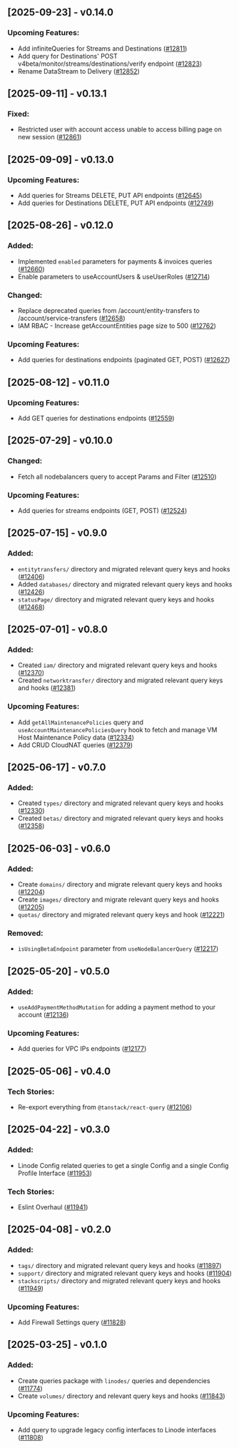## [2025-09-23] - v0.14.0

### Upcoming Features:

- Add infiniteQueries for Streams and Destinations ([#12811](https://github.com/linode/manager/pull/12811))
- Add query for Destinations' POST v4beta/monitor/streams/destinations/verify endpoint ([#12823](https://github.com/linode/manager/pull/12823))
- Rename DataStream to Delivery ([#12852](https://github.com/linode/manager/pull/12852))

## [2025-09-11] - v0.13.1

### Fixed:

- Restricted user with account access unable to access billing page on new session ([#12861](https://github.com/linode/manager/pull/12861))

## [2025-09-09] - v0.13.0

### Upcoming Features:

- Add queries for Streams DELETE, PUT API endpoints ([#12645](https://github.com/linode/manager/pull/12645))
- Add queries for Destinations DELETE, PUT API endpoints ([#12749](https://github.com/linode/manager/pull/12749))

## [2025-08-26] - v0.12.0

### Added:

- Implemented `enabled` parameters for payments & invoices queries ([#12660](https://github.com/linode/manager/pull/12660))
- Enable parameters to useAccountUsers & useUserRoles ([#12714](https://github.com/linode/manager/pull/12714))

### Changed:

- Replace deprecated queries from /account/entity-transfers to /account/service-transfers ([#12658](https://github.com/linode/manager/pull/12658))
- IAM RBAC - Increase getAccountEntities page size to 500 ([#12762](https://github.com/linode/manager/pull/12762))

### Upcoming Features:

- Add queries for destinations endpoints (paginated GET, POST) ([#12627](https://github.com/linode/manager/pull/12627))

## [2025-08-12] - v0.11.0

### Upcoming Features:

- Add GET queries for destinations endpoints ([#12559](https://github.com/linode/manager/pull/12559))

## [2025-07-29] - v0.10.0

### Changed:

- Fetch all nodebalancers query to accept Params and Filter ([#12510](https://github.com/linode/manager/pull/12510))

### Upcoming Features:

- Add queries for streams endpoints (GET, POST) ([#12524](https://github.com/linode/manager/pull/12524))

## [2025-07-15] - v0.9.0

### Added:

- `entitytransfers/` directory and migrated relevant query keys and hooks ([#12406](https://github.com/linode/manager/pull/12406))
- Added `databases/` directory and migrated relevant query keys and hooks ([#12426](https://github.com/linode/manager/pull/12426))
- `statusPage/` directory and migrated relevant query keys and hooks ([#12468](https://github.com/linode/manager/pull/12468))

## [2025-07-01] - v0.8.0

### Added:

- Created `iam/` directory and migrated relevant query keys and hooks ([#12370](https://github.com/linode/manager/pull/12370))
- Created `networktransfer/` directory and migrated relevant query keys and hooks ([#12381](https://github.com/linode/manager/pull/12381))

### Upcoming Features:

- Add `getAllMaintenancePolicies` query and `useAccountMaintenancePoliciesQuery` hook to fetch and manage VM Host Maintenance Policy data ([#12334](https://github.com/linode/manager/pull/12334))
- Add CRUD CloudNAT queries ([#12379](https://github.com/linode/manager/pull/12379))

## [2025-06-17] - v0.7.0

### Added:

- Created `types/` directory and migrated relevant query keys and hooks ([#12330](https://github.com/linode/manager/pull/12330))
- Created `betas/` directory and migrated relevant query keys and hooks ([#12358](https://github.com/linode/manager/pull/12358))

## [2025-06-03] - v0.6.0

### Added:

- Create `domains/` directory and migrate relevant query keys and hooks ([#12204](https://github.com/linode/manager/pull/12204))
- Create `images/` directory and migrate relevant query keys and hooks ([#12205](https://github.com/linode/manager/pull/12205))
- `quotas/` directory and migrated relevant query keys and hook ([#12221](https://github.com/linode/manager/pull/12221))

### Removed:

- `isUsingBetaEndpoint` parameter from `useNodeBalancerQuery` ([#12217](https://github.com/linode/manager/pull/12217))

## [2025-05-20] - v0.5.0

### Added:

- `useAddPaymentMethodMutation` for adding a payment method to your account ([#12136](https://github.com/linode/manager/pull/12136))

### Upcoming Features:

- Add queries for VPC IPs endpoints ([#12177](https://github.com/linode/manager/pull/12177))

## [2025-05-06] - v0.4.0

### Tech Stories:

- Re-export everything from `@tanstack/react-query` ([#12106](https://github.com/linode/manager/pull/12106))

## [2025-04-22] - v0.3.0

### Added:

- Linode Config related queries to get a single Config and a single Config Profile Interface ([#11953](https://github.com/linode/manager/pull/11953))

### Tech Stories:

- Eslint Overhaul ([#11941](https://github.com/linode/manager/pull/11941))

## [2025-04-08] - v0.2.0

### Added:

- `tags/` directory and migrated relevant query keys and hooks ([#11897](https://github.com/linode/manager/pull/11897))
- `support/` directory and migrated relevant query keys and hooks ([#11904](https://github.com/linode/manager/pull/11904))
- `stackscripts/` directory and migrated relevant query keys and hooks ([#11949](https://github.com/linode/manager/pull/11949))

### Upcoming Features:

- Add Firewall Settings query ([#11828](https://github.com/linode/manager/pull/11828))

## [2025-03-25] - v0.1.0

### Added:

- Create queries package with `linodes/` queries and dependencies ([#11774](https://github.com/linode/manager/pull/11774))
- Create `volumes/` directory and relevant query keys and hooks ([#11843](https://github.com/linode/manager/pull/11843))

### Upcoming Features:

- Add query to upgrade legacy config interfaces to Linode interfaces ([#11808](https://github.com/linode/manager/pull/11808))
